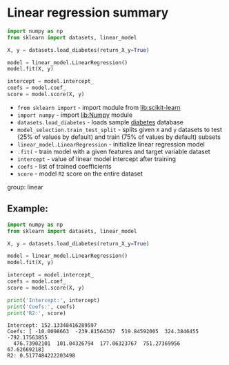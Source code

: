 # Linear regression summary

```python
import numpy as np
from sklearn import datasets, linear_model

X, y = datasets.load_diabetes(return_X_y=True)

model = linear_model.LinearRegression()
model.fit(X, y)

intercept = model.intercept_
coefs = model.coef_
score = model.score(X, y)

```

- `from sklearn import` - import module from [lib:scikit-learn](https://onelinerhub.com/python-scikit-learn/how-to-install-scikit-learn-using-pip)
- `import numpy` - import [lib:Numpy](https://onelinerhub.com/python-numpy/how-to-install-python-numpy-lib) module
- `datasets.load_diabetes` - loads sample [diabetes](https://scikit-learn.org/stable/modules/generated/sklearn.datasets.load_diabetes.html) database
- `model_selection.train_test_split` - splits given `X` and `y` datasets to test (25% of values by default) and train (75% of values by default) subsets
- `linear_model.LinearRegression` - initialize linear regression model
- `.fit(` - train model with a given features and target variable dataset
- `intercept` - value of linear model intercept after training
- `coefs` - list of trained coefficients
- `score` - model `R2` score on the entire dataset

group: linear

## Example: 
```python
import numpy as np
from sklearn import datasets, linear_model

X, y = datasets.load_diabetes(return_X_y=True)

model = linear_model.LinearRegression()
model.fit(X, y)

intercept = model.intercept_
coefs = model.coef_
score = model.score(X, y)

print('Intercept:', intercept)
print('Coefs:', coefs)
print('R2:', score)
```
```
Intercept: 152.13348416289597
Coefs: [ -10.0098663  -239.81564367  519.84592005  324.3846455  -792.17563855
  476.73902101  101.04326794  177.06323767  751.27369956   67.62669218]
R2: 0.5177484222203498

```

